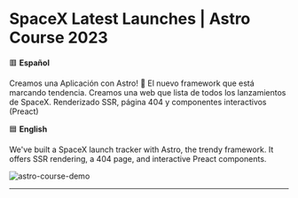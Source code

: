 # SpaceX Latest Launches | Astro Course 2023

🟥 **Español**

Creamos una Aplicación con Astro! 🚀 El nuevo framework que está marcando tendencia. Creamos una web que lista de todos los lanzamientos de SpaceX. Renderizado SSR, página 404 y componentes interactivos (Preact)

🟦 **English**

We've built a SpaceX launch tracker with Astro, the trendy framework. It offers SSR rendering, a 404 page, and interactive Preact components.

![astro-course-demo](https://github.com/amaimus/astro-course-demo/assets/35699916/d287f0c0-45b6-491e-b10e-a0333f2fbcaa)

--- 
